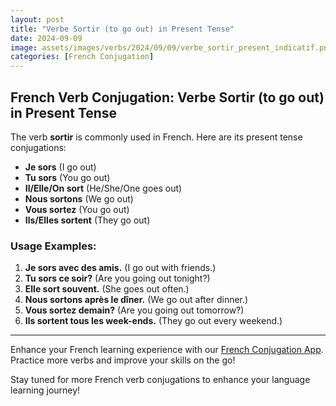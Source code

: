 ```yaml
---
layout: post
title: "Verbe Sortir (to go out) in Present Tense"
date: 2024-09-09
image: assets/images/verbs/2024/09/09/verbe_sortir_present_indicatif.png
categories: [French Conjugation]
---
```


## French Verb Conjugation: Verbe Sortir (to go out) in Present Tense

The verb **sortir** is commonly used in French. Here are its present tense conjugations:

- **Je sors** (I go out)
- **Tu sors** (You go out)
- **Il/Elle/On sort** (He/She/One goes out)
- **Nous sortons** (We go out)
- **Vous sortez** (You go out)
- **Ils/Elles sortent** (They go out)

### Usage Examples:

1. **Je sors avec des amis.** (I go out with friends.)
2. **Tu sors ce soir?** (Are you going out tonight?)
3. **Elle sort souvent.** (She goes out often.)
4. **Nous sortons après le dîner.** (We go out after dinner.)
5. **Vous sortez demain?** (Are you going out tomorrow?)
6. **Ils sortent tous les week-ends.** (They go out every weekend.)

---

Enhance your French learning experience with our [French Conjugation App]({{site.appStore.url}}). Practice more verbs and improve your skills on the go!

Stay tuned for more French verb conjugations to enhance your language learning journey!